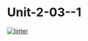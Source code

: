 # Unit-2-03--1
[![linter](https://github.com/Lukas-Johns/Unit-2-03--1/workflows/linter/badge.svg)](https://github.com/marketplace/actions/super-linter)
